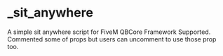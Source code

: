 # _sit_anywhere
 A simple sit anywhere script for FiveM QBCore Framework Supported. Commented some of props but users can uncomment to use those prop too.
